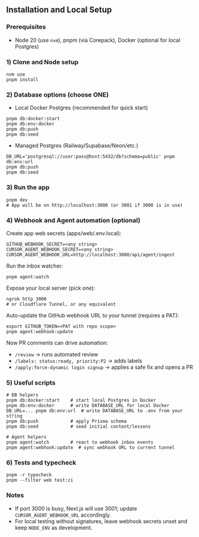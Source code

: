 ## Installation and Local Setup

### Prerequisites
- Node 20 (use `nvm`), pnpm (via Corepack), Docker (optional for local Postgres)

### 1) Clone and Node setup
```
nvm use
pnpm install
```

### 2) Database options (choose ONE)

- Local Docker Postgres (recommended for quick start)
```
pnpm db:docker:start
pnpm db:env:docker
pnpm db:push
pnpm db:seed
```

- Managed Postgres (Railway/Supabase/Neon/etc.)
```
DB_URL='postgresql://user:pass@host:5432/db?schema=public' pnpm db:env:url
pnpm db:push
pnpm db:seed
```

### 3) Run the app
```
pnpm dev
# App will be on http://localhost:3000 (or 3001 if 3000 is in use)
```

### 4) Webhook and Agent automation (optional)

Create app web secrets (apps/web/.env.local):
```
GITHUB_WEBHOOK_SECRET=<any string>
CURSOR_AGENT_WEBHOOK_SECRET=<any string>
CURSOR_AGENT_WEBHOOK_URL=http://localhost:3000/api/agent/ingest
```

Run the inbox watcher:
```
pnpm agent:watch
```

Expose your local server (pick one):
```
ngrok http 3000
# or Cloudflare Tunnel, or any equivalent
```

Auto-update the GitHub webhook URL to your tunnel (requires a PAT):
```
export GITHUB_TOKEN=<PAT with repo scope>
pnpm agent:webhook:update
```

Now PR comments can drive automation:
- `/review` → runs automated review
- `/labels: status:ready, priority:P2` → adds labels
- `/apply:force-dynamic login signup` → applies a safe fix and opens a PR

### 5) Useful scripts
```
# DB helpers
pnpm db:docker:start    # start local Postgres in Docker
pnpm db:env:docker      # write DATABASE_URL for local Docker
DB_URL=... pnpm db:env:url  # write DATABASE_URL to .env from your string
pnpm db:push            # apply Prisma schema
pnpm db:seed            # seed initial content/lessons

# Agent helpers
pnpm agent:watch        # react to webhook inbox events
pnpm agent:webhook:update  # sync webhook URL to current tunnel
```

### 6) Tests and typecheck
```
pnpm -r typecheck
pnpm --filter web test:ci
```

### Notes
- If port 3000 is busy, Next.js will use 3001; update `CURSOR_AGENT_WEBHOOK_URL` accordingly.
- For local testing without signatures, leave webhook secrets unset and keep `NODE_ENV` as development.

